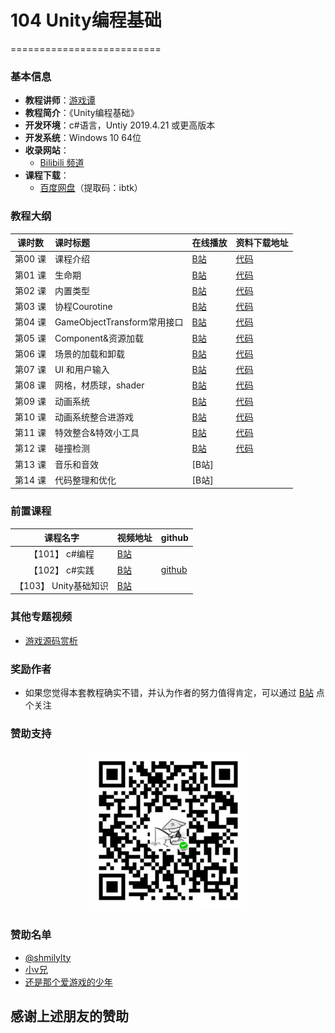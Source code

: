 # 104 Unity编程基础

==========================

### 基本信息

- **教程讲师**：[游戏谭](https://space.bilibili.com/481436151)
- **教程简介**：《Unity编程基础》 
- **开发环境**：c#语言，Untiy 2019.4.21 或更高版本
- **开发系统**：Windows 10 64位
- **收录网站**：
	- [Bilibili 频道](https://space.bilibili.com/481436151/channel/detail?cid=190825&ctype=0) 
- **课程下载**：
	- [百度网盘](https://pan.baidu.com/s/1oSfKaLhADHtpYqsuHPPUbQ)（提取码：ibtk）


### 教程大纲

| 课时数 | 课时标题 | 在线播放 |资料下载地址|
|:-----:|:--------|:-------|:-------|
|第00 课|课程介绍                      		 |[B站](https://www.bilibili.com/video/BV19V411p7gk?p=1)|[代码](https://github.com/GamesTan/104_UnityScriptTutorial/archive/refs/tags/v0.1.4.zip)   	    																
|第01 课|生命期						   		 |[B站](https://www.bilibili.com/video/BV19V411p7gk?p=2)|[代码](https://github.com/GamesTan/104_UnityScriptTutorial/archive/refs/tags/v0.1.4.zip)         	    										
|第02 课|内置类型					   			 |[B站](https://www.bilibili.com/video/BV19V411p7gk?p=3)|[代码](https://github.com/GamesTan/104_UnityScriptTutorial/archive/refs/tags/v0.1.4.zip)         	    										
|第03 课|协程Courotine				   		 |[B站](https://www.bilibili.com/video/BV19V411p7gk?p=4)|[代码](https://github.com/GamesTan/104_UnityScriptTutorial/archive/refs/tags/v0.1.4.zip)        	    											
|第04 课|GameObjectTransform常用接口   		 |[B站](https://www.bilibili.com/video/BV19V411p7gk?p=5)|[代码](https://github.com/GamesTan/104_UnityScriptTutorial/archive/refs/tags/v0.1.4.zip)    	    															
|第05 课|Component&资源加载			   		 |[B站](https://www.bilibili.com/video/BV19V411p7gk?p=6)|[代码](https://github.com/GamesTan/104_UnityScriptTutorial/archive/refs/tags/v0.1.4.zip)      	    													
|第06 课|场景的加载和卸载			   			 |[B站](https://www.bilibili.com/video/BV19V411p7gk?p=7)|[代码](https://github.com/GamesTan/104_UnityScriptTutorial/archive/refs/tags/v0.1.4.zip)       	    												
|第07 课|UI 和用户输入				   		 |[B站](https://www.bilibili.com/video/BV14L411p7Yg/)   |[代码](https://github.com/GamesTan/104_UnityScriptTutorial/archive/refs/tags/v0.1.4.zip)     											
|第08 课|网格，材质球，shader		   			 |[B站](https://www.bilibili.com/video/BV1yb4y1C773/)   |[代码](https://github.com/GamesTan/104_UnityScriptTutorial/archive/refs/tags/v0.1.4.zip)     													
|第09 课|动画系统					   			 |[B站](https://www.bilibili.com/video/BV1X54y1H7iS/)   |[代码](https://github.com/GamesTan/104_UnityScriptTutorial/archive/refs/tags/v0.1.4.zip)        										
|第10 课|动画系统整合进游戏			   		 |[B站](https://www.bilibili.com/video/BV1h44y1q7CJ/)   |[代码](https://github.com/GamesTan/104_UnityScriptTutorial/archive/refs/tags/v0.1.4.zip)     												
|第11 课|特效整合&特效小工具			   		 |[B站](https://www.bilibili.com/video/BV1FL411W7cp/)   |[代码](https://github.com/GamesTan/104_UnityScriptTutorial/archive/refs/tags/v0.1.4.zip)     													
|第12 课|碰撞检测					   			 |[B站](https://www.bilibili.com/video/BV1aX4y1w7zx/)   |[代码](https://github.com/GamesTan/104_UnityScriptTutorial/archive/refs/tags/v0.1.4.zip)        										
|第13 课|音乐和音效					   		 |[B站]	             									
|第14 课|代码整理和优化				    	 |[B站]	             										
                 



### 前置课程

| 课程名字| 视频地址 | github |
|:-----:|:--------|:-------|
|【101】 c#编程        |[B站](https://www.bilibili.com/video/BV1sy4y1u7cw)| 
|【102】 c#实践        |[B站](https://www.bilibili.com/video/BV1sy4y1u7cw)| [github](https://github.com/GamesTan/102_CSCodingTrain)
|【103】 Unity基础知识 |[B站](https://www.bilibili.com/video/BV1sy4y1u7cw)| 


### 其他专题视频
- [游戏源码赏析](https://space.bilibili.com/481436151/channel/detail?cid=186768&ctype=0)


### 奖励作者
- 如果您觉得本套教程确实不错，并认为作者的努力值得肯定，可以通过 [B站](https://space.bilibili.com/481436151) 点个关注

### **赞助支持**
<p align="center"><img src="https://github.com/GamesTan/104_UnityScriptTutorial/blob/main/Pics/wechat.png" width="256"></p>

### **赞助名单** 
- [@shmilylty](https://github.com/shmilylty/)
- [小v兄](https://space.bilibili.com/23576803)
- [还是那个爱游戏的少年](https://space.bilibili.com/396650807)

## **感谢上述朋友的赞助**






